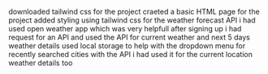 downloaded tailwind css for the project
craeted a basic HTML page for the project 
added styling using tailwind css
for the weather forecast API i had used open weather app which was very helpfull
after signing up i had request for an API and used the API for current weather and next 5 days weather details
used local storage to help with the dropdown menu for recently searched cities
with the API i had used it for the current location weather details too

